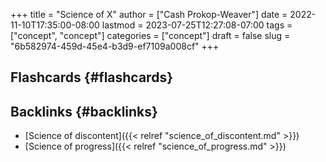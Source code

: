 +++
title = "Science of X"
author = ["Cash Prokop-Weaver"]
date = 2022-11-10T17:35:00-08:00
lastmod = 2023-07-25T12:27:08-07:00
tags = ["concept", "concept"]
categories = ["concept"]
draft = false
slug = "6b582974-459d-45e4-b3d9-ef7109a008cf"
+++

## Flashcards {#flashcards}


## Backlinks {#backlinks}

-   [Science of discontent]({{< relref "science_of_discontent.md" >}})
-   [Science of progress]({{< relref "science_of_progress.md" >}})
